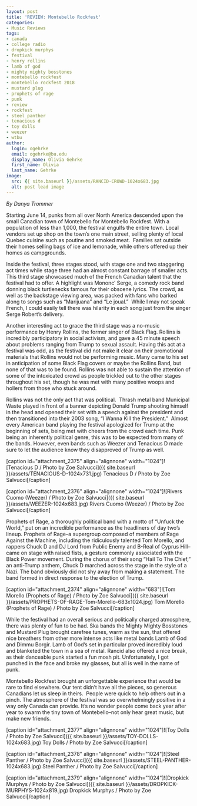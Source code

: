 ```yaml
---
layout: post
title: 'REVIEW: Montebello Rockfest'
categories:
- Music Reviews
tags:
- canada
- college radio
- dropkick murphys
- festival
- henry rollins
- lamb of god
- mighty mighty bosstones
- montebello rockfest
- montebello rockfest 2018
- mustard plug
- prophets of rage
- punk
- review
- rockfest
- steel panther
- tenacious d
- toy dolls
- weezer
- wtbu
author:
  login: ogehrke
  email: ogehrke@bu.edu
  display_name: Olivia Gehrke
  first_name: Olivia
  last_name: Gehrke
image:
  src: {{ site.baseurl }}/assets/RANCID-CROWD-1024x683.jpg
  alt: post lead image
---
```


_By Danya Trommer_

Starting June 14, punks from all over North America descended upon the small Canadian town of Montebello for Montebello Rockfest. With a population of less than 1,000, the festival engulfs the entire town. Local vendors set up shop on the town’s one main street, selling plenty of local Quebec cuisine such as poutine and smoked meat.  Families sat outside their homes selling bags of ice and lemonade, while others offered up their homes as campgrounds.

Inside the festival, three stages stood, with stage one and two staggering act times while stage three had an almost constant barrage of smaller acts. This third stage showcased much of the French Canadian talent that the festival had to offer. A highlight was Mononc’ Serge, a comedy rock band donning black turtlenecks famous for their obscene lyrics. The crowd, as well as the backstage viewing area, was packed with fans who barked along to songs such as “Marijuana” and “Le joual.”  While I may not speak French, I could easily tell there was hilarity in each song just from the singer Serge Robert’s delivery.

Another interesting act to grace the third stage was a no-music performance by Henry Rollins, the former singer of Black Flag. Rollins is incredibly participatory in social activism, and gave a 45 minute speech about problems ranging from Trump to sexual assault. Having this act at a festival was odd, as the festival did not make it clear on their promotional materials that Rollins would not be performing music. Many came to his set in anticipation of some Black Flag covers or maybe the Rollins Band, but none of that was to be found. Rollins was not able to sustain the attention of some of the intoxicated crowd as people trickled out to the other stages throughout his set, though he was met with many positive woops and hollers from those who stuck around.  

Rollins was not the only act that was political.  Thrash metal band Municipal Waste played in front of a banner depicting Donald Trump shooting himself in the head and opened their set with a speech against the president and then transitioned into their 2003 song, “I Wanna Kill the President.”  Almost every American band playing the festival apologized for Trump at the beginning of sets, being met with cheers from the crowd each time. Punk being an inherently political genre, this was to be expected from many of the bands. However, even bands such as Weezer and Tenacious D made sure to let the audience know they disapproved of Trump as well.  

\[caption id="attachment\_2375" align="alignnone" width="1024"\]![Tenacious D / Photo by Zoe Salvucci]({{ site.baseurl }}/assets/TENACIOUS-D-1024x731.jpg) Tenacious D / Photo by Zoe Salvucci\[/caption\]

\[caption id="attachment\_2376" align="alignnone" width="1024"\]![Rivers Cuomo (Weezer) / Photo by Zoe Salvucci]({{ site.baseurl }}/assets/WEEZER-1024x683.jpg) Rivers Cuomo (Weezer) / Photo by Zoe Salvucci\[/caption\]

Prophets of Rage, a thoroughly political band with a motto of “Unfuck the World,” put on an incredible performance as the headliners of day two’s lineup. Prophets of Rage–a supergroup composed of members of Rage Against the Machine, including the ridiculously talented Tom Morello, and rappers Chuck D and DJ Lord from Public Enemy and B-Real of Cyprus Hill–came on stage with raised fists, a gesture commonly associated with the Black Power movement. During the chorus of their song “Hail To The Chief,” an anti-Trump anthem, Chuck D marched across the stage in the style of a Nazi. The band obviously did not shy away from making a statement. The band formed in direct response to the election of Trump.  

\[caption id="attachment\_2374" align="alignnone" width="683"\]![Tom Morello (Prophets of Rage) / Photo by Zoe Salvucci]({{ site.baseurl }}/assets/PROPHETS-OF-RAGE-Tom-Morello-683x1024.jpg) Tom Morello (Prophets of Rage) / Photo by Zoe Salvucci\[/caption\]

While the festival had an overall serious and politically charged atmosphere, there was plenty of fun to be had. Ska bands the Mighty Mighty Bosstones and Mustard Plug brought carefree tunes, warm as the sun, that offered nice breathers from other more intense acts like metal bands Lamb of God and Dimmu Borgir. Lamb of God’s set in particular proved incredibly loud and blanketed the town in a sea of metal. Rancid also offered a nice break, as their danceable punk started a fun mosh pit. Unfortunately, I got punched in the face and broke my glasses, but all is well in the name of punk.

Montebello Rockfest brought an unforgettable experience that would be rare to find elsewhere. Our tent didn’t have all the pieces, so generous Canadians let us sleep in theirs.  People were quick to help others out in a pinch. The atmosphere of the festival was so overwhelmingly positive in a way only Canada can provide. It’s no wonder people come back year after year to swarm the tiny town of Montebello–not only hear great music, but make new friends.  

\[caption id="attachment\_2377" align="alignnone" width="1024"\]![Toy Dolls / Photo by Zoe Salvucci]({{ site.baseurl }}/assets/TOY-DOLLS-1024x683.jpg) Toy Dolls / Photo by Zoe Salvucci\[/caption\]

\[caption id="attachment\_2378" align="alignnone" width="1024"\]![Steel Panther / Photo by Zoe Salvucci]({{ site.baseurl }}/assets/STEEL-PANTHER-1024x683.jpg) Steel Panther / Photo by Zoe Salvucci\[/caption\]

\[caption id="attachment\_2379" align="alignnone" width="1024"\]![Dropkick Murphys / Photo by Zoe Salvucci]({{ site.baseurl }}/assets/DROPKICK-MURPHYS-1024x819.jpg) Dropkick Murphys / Photo by Zoe Salvucci\[/caption\]